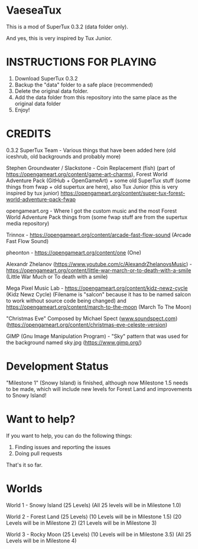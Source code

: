 # VaeseaTux
This is a mod of SuperTux 0.3.2 (data folder only).

And yes, this is very inspired by Tux Junior.

# INSTRUCTIONS FOR PLAYING
1. Download SuperTux 0.3.2
2. Backup the "data" folder to a safe place (recommended)
3. Delete the original data folder.
4. Add the data folder from this repository into the same place as the original data folder
5. Enjoy!

# CREDITS
0.3.2 SuperTux Team - Various things that have been added here (old iceshrub, old backgrounds and probably more)

Stephen Groundwater / Slackstone - Coin Replacement (fish) (part of https://opengameart.org/content/game-art-charms), Forest World Adventure Pack (GitHub + OpenGameArt) + some old SuperTux stuff (some things from fwap + old supertux are here), also Tux Junior (this is very inspired by tux junior) https://opengameart.org/content/super-tux-forest-world-adventure-pack-fwap

opengameart.org - Where I got the custom music and the most Forest World Adventure Pack things from (some fwap stuff are from the supertux media repository)

Trinnox - https://opengameart.org/content/arcade-fast-flow-sound (Arcade Fast Flow Sound)

pheonton - https://opengameart.org/content/one (One)

Alexandr Zhelanov (https://www.youtube.com/c/AlexandrZhelanovsMusic) - https://opengameart.org/content/little-war-march-or-to-death-with-a-smile (Little War Much or To death with a smile)

Mega Pixel Music Lab - https://opengameart.org/content/kidz-newz-cycle (Kidz Newz Cycle) (Filename is "salcon" because it has to be named salcon to work without source code being changed) and https://opengameart.org/content/march-to-the-moon (March To The Moon)

"Christmas Eve" Composed by Michael Spect (www.soundspect.com) (https://opengameart.org/content/christmas-eve-celeste-version)

GIMP (Gnu Image Manipulation Program) - "Sky" pattern that was used for the background named sky.jpg (https://www.gimp.org/)

# Development Status
"Milestone 1" (Snowy Island) is finished, although now Milestone 1.5 needs to be made, which will include new levels for Forest Land and improvements to Snowy Island!

# Want to help?
If you want to help, you can do the following things:

1. Finding issues and reporting the issues
2. Doing pull requests

That's it so far.

# Worlds
World 1 - Snowy Island (25 Levels) (All 25 levels will be in Milestone 1.0)

World 2 - Forest Land (25 Levels) (10 Levels will be in Milestone 1.5) (20 Levels will be in Milestone 2) (21 Levels will be in Milestone 3)

World 3 - Rocky Moon (25 Levels) (10 Levels will be in Milestone 3.5) (All 25 Levels will be in Milestone 4)



